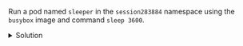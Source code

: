 Run a pod named `sleeper` in the `session283884` namespace using the `busybox` image and command `sleep 3600`.

<details><summary>Solution</summary>
<br>

```bash
kubectl -n session283884 run sleeper --image=busybox --restart=Never -- sleep 3600
```{{exec}}

```bash
kubectl -n session283884 get pod sleeper
```{{exec}}

</details>